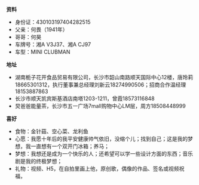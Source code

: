 **资料**
* 身份证：430103197404282515 
* 父亲：何畏（1941年）
* 哥哥：何昊
* 车牌号：湘A V3J37、湘A CJ97
* 车型：MINI CLUBMAN

**地址**
* 湖南栀子花开食品贸易有限公司，长沙市韶山南路顺天国际中心12楼，唐玲莉18665301312，执行董事兼总经理刘新云18274990506；招商合作温经理18153887863
* 长沙市顺天凯宾斯基酒店南塔1203-1211，曾霞18573116848
* 炅爸爸能量茶，长沙市五一广场7mall购物中心LM层，周方18508448999

**喜好**
* 食物：金针菇、空心菜、龙利鱼
* 心愿：我愿十年后的我平安健康帅气依旧，没缩个儿；找到自己；这是我的梦想，我一直想有一个双开门冰箱；养马；
* 梦想：我想还是成为一个快乐的人；还希望可以学一些设计方面的东西；音乐剧是我的终极梦想； 
* 礼物：视频、H5，在自拍里画上他，原创歌，偶像的作品、签名或视频祝福，
